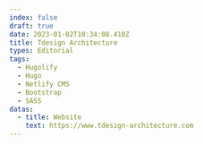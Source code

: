 ```yaml
---
index: false
draft: true
date: 2023-01-02T10:34:08.410Z
title: Tdesign Architecture
types: Editorial
tags:
  - Hugolify
  - Hugo
  - Netlify CMS
  - Bootstrap
  - SASS
datas:
  - title: Website
    text: https://www.tdesign-architecture.com
---
```

